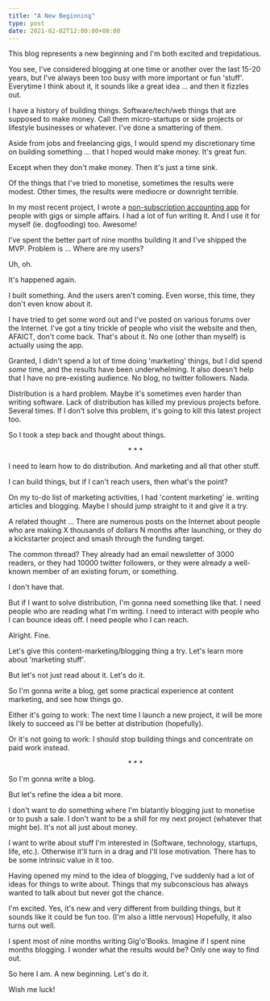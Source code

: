 ```yaml
---
title: "A New Beginning"
type: post
date: 2021-02-02T12:00:00+08:00
---
```


This blog represents a new beginning and I'm both excited and trepidatious.

You see, I've considered blogging at one time or another over the last 15-20 years, but I've always been too busy with more important or fun 'stuff'. Everytime I think about it, it sounds like a great idea ... and then it fizzles out.

I have a history of building things. Software/tech/web things that are supposed to make money. Call them micro-startups or side projects or lifestyle businesses or whatever. I've done a smattering of them.

Aside from jobs and freelancing gigs, I would spend my discretionary time on building something ... that I hoped would make money. It's great fun.

Except when they don't make money. Then it's just a time sink.

Of the things that I've tried to monetise, sometimes the results were modest. Other times, the results were mediocre or downright terrible.

In my most recent project, I wrote a [non-subscription accounting app](http://www.gigobooks.com) for people with gigs or simple affairs. I had a lot of fun writing it. And I use it for myself (ie. dogfooding) too. Awesome!

I've spent the better part of nine months building it and I've shipped the MVP. Problem is ... Where are my users?

Uh, oh.

It's happened again.

I built something. And the users aren't coming. Even worse, this time, they don't even know about it.

I have tried to get some word out and I've posted on various forums over the Internet. I've got a tiny trickle of people who visit the website and then, AFAICT, don't come back. That's about it. No one (other than myself) is actually using the app.

Granted, I didn't spend a lot of time doing 'marketing' things, but I did spend *some* time, and the results have been underwhelming. It also doesn't help that I have no pre-existing audience. No blog, no twitter followers. Nada.

Distribution is a hard problem. Maybe it's sometimes even harder than writing software. Lack of distribution has killed my previous projects before. Several times. If I don't solve this problem, it's going to kill this latest project too.

So I took a step back and thought about things.

<p style="text-align: center;">* * *</p>

I need to learn how to do distribution. And marketing and all that other stuff.

I can build things, but if I can't reach users, then what's the point?

On my to-do list of marketing activities, I had 'content marketing' ie. writing articles and blogging. Maybe I should jump straight to it and give it a try.

A related thought ... There are numerous posts on the Internet about people who are making X thousands of dollars N months after launching, or they do a kickstarter project and smash through the funding target.

The common thread? They already had an email newsletter of 3000 readers, or they had 10000 twitter followers, or they were already a well-known member of an existing forum, or something.

I don't have that.

But if I want to solve distribution, I'm gonna need something like that. I need people who are reading what I'm writing. I need to interact with people who I can bounce ideas off. I need people who I can reach.

Alright. Fine.

Let's give this content-marketing/blogging thing a try. Let's learn more about 'marketing stuff'.

But let's not just read about it. Let's do it.

So I'm gonna write a blog, get some practical experience at content marketing, and see how things go.

Either it's going to work: The next time I launch a new project, it will be more likely to succeed as I'll be better at distribution (hopefully).

Or it's not going to work: I should stop building things and concentrate on paid work instead.

<p style="text-align: center;">* * *</p>

So I'm gonna write a blog.

But let's refine the idea a bit more.

I don't want to do something where I'm blatantly blogging just to monetise or to push a sale. I don't want to be a shill for my next project (whatever that might be). It's not all just about money.

I want to write about stuff I'm interested in (Software, technology, startups, life, etc.). Otherwise it'll turn in a drag and I'll lose motivation. There has to be some intrinsic value in it too.

Having opened my mind to the idea of blogging, I've suddenly had a lot of ideas for things to write about. Things that my subconscious has always wanted to talk about but never got the chance.

I'm excited. Yes, it's new and very different from building things, but it sounds like it could be fun too. (I'm also a little nervous) Hopefully, it also turns out well.

I spent most of nine months writing Gig'o'Books. Imagine if I spent nine months blogging. I wonder what the results would be? Only one way to find out.

So here I am. A new beginning. Let's do it.

Wish me luck!
